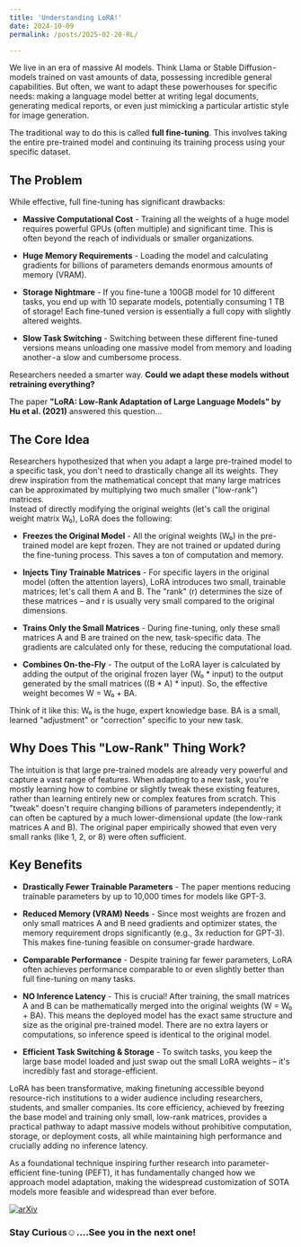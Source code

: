 ```yaml
---
title: 'Understanding LoRA!'
date: 2024-10-09
permalink: /posts/2025-02-20-RL/

---
```


We live in an era of massive AI models. Think Llama or Stable Diffusion - models trained on vast amounts of data, possessing incredible general capabilities. But often, we want to adapt these powerhouses for specific needs: making a language model better at writing legal documents, generating medical reports, or even just mimicking a particular artistic style for image generation.

The traditional way to do this is called **full fine-tuning**. This involves taking the entire pre-trained model and continuing its training process using your specific dataset.

## The Problem
While effective, full fine-tuning has significant drawbacks:  

- **Massive Computational Cost** - Training all the weights of a huge model requires powerful GPUs (often multiple) and significant time. This is often beyond the reach of individuals or smaller organizations.  

- **Huge Memory Requirements** - Loading the model and calculating gradients for billions of parameters demands enormous amounts of memory (VRAM).  

- **Storage Nightmare** - If you fine-tune a 100GB model for 10 different tasks, you end up with 10 separate models, potentially consuming 1 TB of storage! Each fine-tuned version is essentially a full copy with slightly altered weights.  

- **Slow Task Switching** - Switching between these different fine-tuned versions means unloading one massive model from memory and loading another - a slow and cumbersome process.

Researchers needed a smarter way. **Could we adapt these models without retraining everything?**

The paper **"LoRA: Low-Rank Adaptation of Large Language Models" by Hu et al. (2021)** answered this question…

## The Core Idea 
Researchers hypothesized that when you adapt a large pre-trained model to a specific task, you don't need to drastically change all its weights. They drew inspiration from the mathematical concept that many large matrices can be approximated by multiplying two much smaller ("low-rank") matrices.  
Instead of directly modifying the original weights (let's call the original weight matrix W₀), LoRA does the following:

- **Freezes the Original Model** - All the original weights (W₀) in the pre-trained model are kept frozen. They are not trained or updated during the fine-tuning process. This saves a ton of computation and memory.  

- **Injects Tiny Trainable Matrices** - For specific layers in the original model (often the attention layers), LoRA introduces two small, trainable matrices; let's call them A and B. The "rank" (r) determines the size of these matrices – and r is usually very small compared to the original dimensions.  

- **Trains Only the Small Matrices** - During fine-tuning, only these small matrices A and B are trained on the new, task-specific data. The gradients are calculated only for these, reducing the computational load.  

- **Combines On-the-Fly** - The output of the LoRA layer is calculated by adding the output of the original frozen layer (W₀ * input) to the output generated by the small matrices ((B * A) * input). So, the effective weight becomes W = W₀ + BA.

Think of it like this: W₀ is the huge, expert knowledge base. BA is a small, learned "adjustment" or "correction" specific to your new task.

## Why Does This "Low-Rank" Thing Work?  
The intuition is that large pre-trained models are already very powerful and capture a vast range of features. When adapting to a new task, you're mostly learning how to combine or slightly tweak these existing features, rather than learning entirely new or complex features from scratch. This "tweak" doesn't require changing billions of parameters independently; it can often be captured by a much lower-dimensional update (the low-rank matrices A and B). The original paper empirically showed that even very small ranks (like 1, 2, or 8) were often sufficient.  

## Key Benefits 
- **Drastically Fewer Trainable Parameters** - The paper mentions reducing trainable parameters by up to 10,000 times for models like GPT-3.  

- **Reduced Memory (VRAM) Needs** - Since most weights are frozen and only small matrices A and B need gradients and optimizer states, the memory requirement drops significantly (e.g., 3x reduction for GPT-3). This makes fine-tuning feasible on consumer-grade hardware.  

- **Comparable Performance** - Despite training far fewer parameters, LoRA often achieves performance comparable to or even slightly better than full fine-tuning on many tasks.  

- **NO Inference Latency** - This is crucial! After training, the small matrices A and B can be mathematically merged into the original weights (W = W₀ + BA). This means the deployed model has the exact same structure and size as the original pre-trained model. There are no extra layers or computations, so inference speed is identical to the original model.  

- **Efficient Task Switching & Storage** - To switch tasks, you keep the large base model loaded and just swap out the small LoRA weights – it's incredibly fast and storage-efficient.

LoRA has been transformative, making finetuning accessible beyond resource-rich institutions to a wider audience including researchers, students, and smaller companies. Its core efficiency, achieved by freezing the base model and training only small, low-rank matrices, provides a practical pathway to adapt massive models without prohibitive computation, storage, or deployment costs, all while maintaining high performance and crucially adding no inference latency.  

As a foundational technique inspiring further research into parameter-efficient fine-tuning (PEFT), it has fundamentally changed how we approach model adaptation, making the widespread customization of SOTA models more feasible and widespread than ever before.

[![arXiv](https://img.shields.io/badge/arXiv-LoRA-b31b1b.svg)](https://arxiv.org/pdf/2106.09685)

### Stay Curious☺️….See you in the next one!